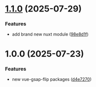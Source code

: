 # [1.1.0](https://github.com/lavolpecheprogramma/vue-gsap-flip/compare/@vue-gsap-flip/docs@1.0.0...@vue-gsap-flip/docs@1.1.0) (2025-07-29)


### Features

* add brand new nuxt module ([98e8d1f](https://github.com/lavolpecheprogramma/vue-gsap-flip/commit/98e8d1fc3b8a860a5a1bba609e5b0f4fa8219362))

# 1.0.0 (2025-07-23)


### Features

* new vue-gsap-flip packages ([d4e7270](https://github.com/lavolpecheprogramma/vue-gsap-flip/commit/d4e727068186b125248152d10e7ead20df6dd36c))
